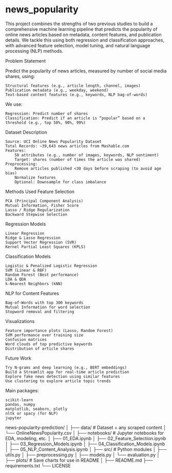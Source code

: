 # news_popularity
This project combines the strengths of two previous studies to build a comprehensive machine learning pipeline that predicts the popularity of online news articles based on metadata, content features, and publication details. We tackle this using both regression and classification approaches, with advanced feature selection, model tuning, and natural language processing (NLP) methods.

Problem Statement

Predict the popularity of news articles, measured by number of social media shares, using:

    Structural features (e.g., article length, channel, images)
    Publication metadata (e.g., weekday, weekend)
    Text-based content features (e.g., keywords, NLP bag-of-words)

We use:

    Regression: Predict number of shares
    Classification: Predict if an article is “popular” based on a threshold (e.g., top 50%, 90%, 99%)

Dataset Description

    Source: UCI Online News Popularity Dataset
    Total Records: ~39,643 news articles from Mashable.com
    Features:
        58 attributes (e.g., number of images, keywords, NLP sentiment)
        Target: shares (number of times the article was shared)
    Preprocessing:
        Remove articles published <30 days before scraping (to avoid age bias)
        Normalize features
        Optional: Downsample for class imbalance
        
Methods Used
Feature Selection

    PCA (Principal Component Analysis)
    Mutual Information, Fisher Score
    Lasso / Ridge Regularization
    Backward Stepwise Selection

Regression Models

    Linear Regression
    Ridge & Lasso Regression
    Support Vector Regression (SVR)
    Kernel Partial Least Squares (KPLS)

Classification Models

    Logistic & Penalized Logistic Regression
    SVM (Linear & RBF)
    Random Forest (Best performance)
    LDA & QDA
    k-Nearest Neighbors (kNN)

NLP for Content Features

    Bag-of-Words with top 300 keywords
    Mutual Information for word selection
    Stopword removal and filtering

Visualizations

    Feature importance plots (Lasso, Random Forest)
    SVM performance over training size
    Confusion matrices
    Word clouds of top predictive keywords
    Distribution of article shares

    
Future Work

    Try N-grams and deep learning (e.g., BERT embeddings)
    Build a Streamlit app for real-time article prediction
    Explore fake news detection using similar features
    Use clustering to explore article topic trends
    

Main packages:

    scikit-learn
    pandas, numpy
    matplotlib, seaborn, plotly
    nltk or spacy (for NLP)
    jupyter
    
news-popularity-prediction/
│
├── data/                         # Dataset + any scraped content
│   └── OnlineNewsPopularity.csv
│
├── notebooks/                   # Jupyter notebooks for EDA, modeling, etc.
│   ├── 01_EDA.ipynb
│   ├── 02_Feature_Selection.ipynb
│   ├── 03_Regression_Models.ipynb
│   ├── 04_Classification_Models.ipynb
│   ├── 05_NLP_Content_Analysis.ipynb
│
├── src/                         # Python modules
│   ├── utils.py
│   ├── preprocessing.py
│   ├── models.py
│   └── evaluation.py
│
├── plots/                       # Save charts for use in README
│
├── README.md
├── requirements.txt
└── LICENSE


